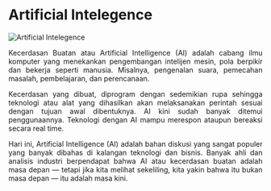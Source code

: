 # Artificial Intelegence

![Artificial Intelegence](https://image.freepik.com/free-vector/abstract-wireframe-digital-human-female-face-streaming-matrix-digital-binary-code-background-ai-artificial-intelligence-concept_127544-849.jpg)

<p  style="text-align: justify">Kecerdasan Buatan atau Artificial Intelligence (AI) adalah cabang ilmu komputer yang menekankan pengembangan intelijen mesin, pola berpikir dan bekerja seperti manusia. Misalnya, pengenalan suara, pemecahan masalah, pembelajaran, dan perencanaan.</p>

<p  style="text-align: justify">Kecerdasan yang dibuat, diprogram dengan sedemikian rupa sehingga teknologi atau alat yang dihasilkan akan melaksanakan perintah sesuai dengan tujuan awal dibentuknya. AI kini sudah banyak ditemui penggunaannya. Teknologi dengan AI mampu merespon ataupun bereaksi secara real time.</p>

<p  style="text-align: justify">Hari ini, Artificial Intelligence (AI) adalah bahan diskusi yang sangat populer yang banyak dibahas di kalangan teknologi dan bisnis. Banyak ahli dan analisis industri berpendapat bahwa AI atau kecerdasan buatan adalah masa depan — tetapi jika kita melihat sekeliling, kita yakin bahwa itu bukan masa depan — itu adalah masa kini.</p>